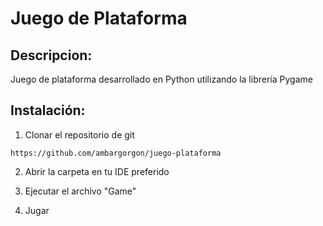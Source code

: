 # Juego de Plataforma
## Descripcion:

Juego de plataforma desarrollado en Python utilizando la librería Pygame

## Instalación:

1. Clonar el repositorio de git

```
https://github.com/ambargorgon/juego-plataforma
```
2. Abrir la carpeta en tu IDE preferido

3. Ejecutar el archivo "Game"

4. Jugar

